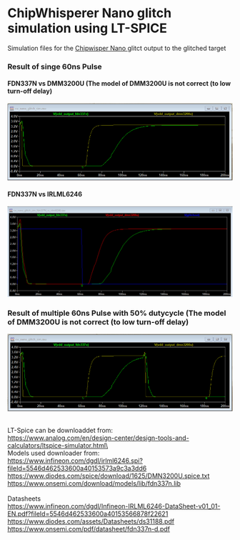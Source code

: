 # ChipWhisperer Nano glitch simulation using LT-SPICE



Simulation files for the [ Chipwisper Nano ](https://github.com/newaetech/chipwhisperer/blob/develop/hardware/capture/chipwhisperer-nano/NAE-CW1101-04_CWNANOSCH.pdf) glitct output to the glitched target

### Result of singe 60ns Pulse
#### FDN337N vs DMM3200U  (The model of DMM3200U is not correct (to low turn-off delay)
![alt text](https://github.com/rlangoy/cw_nano_glitch_sim/raw/main/images/VDD_GLITCH_OUTPUT_FDN337N_VS_DMM3200U.png)
#### FDN337N vs IRLML6246
![alt text](https://github.com/rlangoy/cw_nano_glitch_sim/raw/main/images/VDD_GLITCH_OUTPUT_FDN337N_VS_IRLM6246.png)


### Result of multiple 60ns Pulse with 50% dutycycle (The model of DMM3200U is not correct (to low turn-off delay)
![alt text](https://github.com/rlangoy/cw_nano_glitch_sim/raw/main/images/VDD_GLITCH_OUTPUT_FDN337N_VS_DMM3200U_multiple_60ns_pulses.png)

\
LT-Spice can be downloaddet from:\
https://www.analog.com/en/design-center/design-tools-and-calculators/ltspice-simulator.html\
\
Models used downloader from: \
https://www.infineon.com/dgdl/irlml6246.spi?fileId=5546d462533600a40153573a9c3a3dd6 \
https://www.diodes.com/spice/download/1625/DMN3200U.spice.txt \
https://www.onsemi.com/download/models/lib/fdn337n.lib \
\
Datasheets \
https://www.infineon.com/dgdl/Infineon-IRLML6246-DataSheet-v01_01-EN.pdf?fileId=5546d462533600a40153566878f22621 \
https://www.diodes.com/assets/Datasheets/ds31188.pdf \
https://www.onsemi.com/pdf/datasheet/fdn337n-d.pdf 



